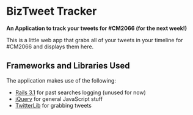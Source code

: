 # BizTweet Tracker

**An Application to track your tweets for #CM2066 (for the next week!)**

This is a little web app that grabs all of your tweets in your timeline for #CM2066 and displays them here.

## Frameworks and Libraries Used

The application makes use of the following:

* [Rails 3.1](http://weblog.rubyonrails.org/2011/8/31/rails-3-1-0-has-been-released) for past searches logging (unused for now)
* [jQuery](http://jquery.com/) for general JavaScript stuff
* [TwitterLib](https://github.com/remy/twitterlib) for grabbing tweets

